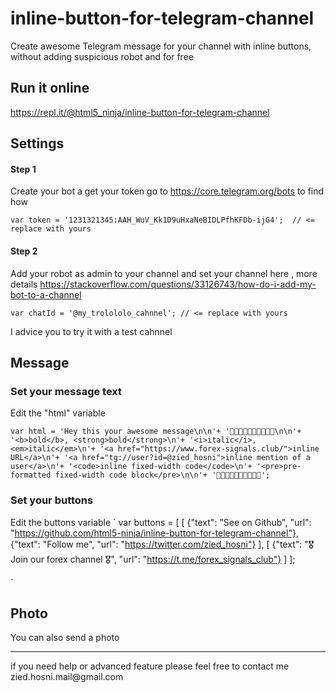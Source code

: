 # inline-button-for-telegram-channel
Create awesome Telegram message for your channel with inline buttons, without adding suspicious robot and for free

## Run it online 

https://repl.it/@html5_ninja/inline-button-for-telegram-channel

## Settings

#### Step 1 

Create your bot a get your token go to https://core.telegram.org/bots to find how 

`var token = '1231321345:AAH_WuV_Kk1D9uHxaNeBIDLPfhKFDb-ijG4';  // <= replace with yours`

#### Step 2

Add your robot as admin to your channel and set your channel here , more details https://stackoverflow.com/questions/33126743/how-do-i-add-my-bot-to-a-channel

`var chatId = '@my_trolololo_cahnnel'; // <= replace with yours`

I advice you to try it with a test cahnnel 

## Message 

### Set your message text
Edit the "html" variable 

`var html = 'Hey this your awesome message\n\n'+
'🤖🤖🤖🤖🤖🤖🤖🤖🤖🤖\n\n'+
'<b>bold</b>, <strong>bold</strong>\n'+
'<i>italic</i>, <em>italic</em>\n'+
'<a href="https://www.forex-signals.club/">inline URL</a>\n'+
'<a href="tg://user?id=@zied_hosni">inline mention of a user</a>\n'+
'<code>inline fixed-width code</code>\n'+
'<pre>pre-formatted fixed-width code block</pre>\n\n'+
'🍩🍩🍩🍩🍩🍩🍩🍩🍩🍩';`

### Set your buttons
Edit the buttons variable
`
var buttons = [
    [
        {"text": "See on Github", "url": "https://github.com/html5-ninja/inline-button-for-telegram-channel"}, 
        {"text": "Follow me", "url": "https://twitter.com/zied_hosni"}
    ],
    [
        {"text": "🎖 Join our forex channel 🎖", "url": "https://t.me/forex_signals_club"}
    ]
];

`

## Photo
You can also send a photo 
<hr/>
if you need help or advanced feature please feel free to contact me
zied.hosni.mail@gmail.com

